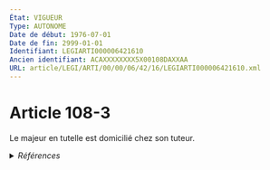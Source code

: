 ```yaml
---
État: VIGUEUR
Type: AUTONOME
Date de début: 1976-07-01
Date de fin: 2999-01-01
Identifiant: LEGIARTI000006421610
Ancien identifiant: ACAXXXXXXXX5X00108DAXXAA
URL: article/LEGI/ARTI/00/00/06/42/16/LEGIARTI000006421610.xml
---
```


<h1>Article 108-3</h1>

Le majeur en tutelle est domicilié chez son tuteur.


<details>
  <summary><em>Références</em></summary>

  <h2>Textes faisant référence à l'article</h2>
  
  <ul>
    <li>
      <a href="https://legal.tricoteuses.fr//redirection/JORFTEXT000000888294?vers=git&vers=legifrance">Loi n° 75-617 du 11 juillet 1975 portant réforme du divorce</a> CREATION cible
    </li>
  </ul>
  
  <h2>Références faites par l'article</h2>
  
  <ul>
    <li>
      CODIFICATION source Loi 1803-03-14
    </li>
    <li>
      1975-07-11 CREATION source <a href="https://legal.tricoteuses.fr//redirection/JORFTEXT000000888294?vers=git&vers=legifrance">Loi n° 75-617 du 11 juillet 1975 portant réforme du divorce</a>
    </li>
  </ul>
</details>
